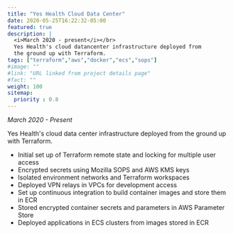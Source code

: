 ```yaml
---
title: "Yes Health Cloud Data Center"
date: 2020-05-25T16:22:32-05:00
featured: true
description: |
  <i>March 2020 - present</i></br>
  Yes Health's cloud datancenter infrastructure deployed from
  the ground up with Terraform.
tags: ["terraform","aws","docker","ecs","sops"]
#image: ""
#link: "URL linked from project details page"
#fact: ""
weight: 100
sitemap:
  priority : 0.8
---
```


_March 2020 - Present_

Yes Health's cloud data center infrastructure deployed from the ground up with Terraform.
- Initial set up of Terraform remote state and locking for multiple user access
- Encrypted secrets using Mozilla SOPS and AWS KMS keys
- Isolated environment networks and Terraform workspaces
- Deployed VPN relays in VPCs for development access
- Set up continuous integration to build container images and store them in ECR
- Stored encrypted container secrets and parameters in AWS Parameter Store
- Deployed applications in ECS clusters from images stored in ECR
